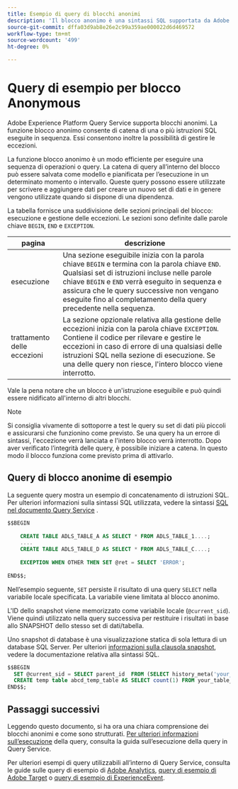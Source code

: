 ```yaml
---
title: Esempio di query di blocchi anonimi
description: 'Il blocco anonimo è una sintassi SQL supportata da Adobe Experience Platform Query Service, che consente di eseguire in modo efficiente una sequenza di query '
source-git-commit: dffa03d9ab8e26e2c99a359ae000022d6d469572
workflow-type: tm+mt
source-wordcount: '499'
ht-degree: 0%

---
```


# Query di esempio per blocco Anonymous

Adobe Experience Platform Query Service supporta blocchi anonimi. La funzione blocco anonimo consente di catena di una o più istruzioni SQL eseguite in sequenza. Essi consentono inoltre la possibilità di gestire le eccezioni.

La funzione blocco anonimo è un modo efficiente per eseguire una sequenza di operazioni o query. La catena di query all’interno del blocco può essere salvata come modello e pianificata per l’esecuzione in un determinato momento o intervallo. Queste query possono essere utilizzate per scrivere e aggiungere dati per creare un nuovo set di dati e in genere vengono utilizzate quando si dispone di una dipendenza.

La tabella fornisce una suddivisione delle sezioni principali del blocco: esecuzione e gestione delle eccezioni. Le sezioni sono definite dalle parole chiave `BEGIN`, `END` e `EXCEPTION`.

| pagina | descrizione |
|---|---|
| esecuzione | Una sezione eseguibile inizia con la parola chiave `BEGIN` e termina con la parola chiave `END`. Qualsiasi set di istruzioni incluse nelle parole chiave `BEGIN` e `END` verrà eseguito in sequenza e assicura che le query successive non vengano eseguite fino al completamento della query precedente nella sequenza. |
| trattamento delle eccezioni | La sezione opzionale relativa alla gestione delle eccezioni inizia con la parola chiave `EXCEPTION`. Contiene il codice per rilevare e gestire le eccezioni in caso di errore di una qualsiasi delle istruzioni SQL nella sezione di esecuzione. Se una delle query non riesce, l&#39;intero blocco viene interrotto. |

Vale la pena notare che un blocco è un&#39;istruzione eseguibile e può quindi essere nidificato all&#39;interno di altri blocchi.

>[!NOTE]
>
> Si consiglia vivamente di sottoporre a test le query su set di dati più piccoli e assicurarsi che funzionino come previsto. Se una query ha un errore di sintassi, l&#39;eccezione verrà lanciata e l&#39;intero blocco verrà interrotto. Dopo aver verificato l’integrità delle query, è possibile iniziare a catena. In questo modo il blocco funziona come previsto prima di attivarlo.

## Query di blocco anonime di esempio

La seguente query mostra un esempio di concatenamento di istruzioni SQL. Per ulteriori informazioni sulla sintassi SQL utilizzata, vedere la sintassi [SQL nel documento Query Service](../sql/syntax.md) .

```SQL
$$BEGIN
     
    CREATE TABLE ADLS_TABLE_A AS SELECT * FROM ADLS_TABLE_1....;
    ....
    CREATE TABLE ADLS_TABLE_D AS SELECT * FROM ADLS_TABLE_C....;
     
    EXCEPTION WHEN OTHER THEN SET @ret = SELECT 'ERROR';
     
END$$;
```

<!-- The block below uses `SET` to persist the result of a select query with a variable. It is used in the anonymous block to store the response from a query as a local variable for use with the `SNAPSHOT` feature. -->

Nell’esempio seguente, `SET` persiste il risultato di una query `SELECT` nella variabile locale specificata. La variabile viene limitata al blocco anonimo.

L&#39;ID dello snapshot viene memorizzato come variabile locale (`@current_sid`). Viene quindi utilizzato nella query successiva per restituire i risultati in base allo SNAPSHOT dello stesso set di dati/tabella.

Uno snapshot di database è una visualizzazione statica di sola lettura di un database SQL Server. Per ulteriori [informazioni sulla clausola snapshot](../sql/syntax.md#SNAPSHOT-clause), vedere la documentazione relativa alla sintassi SQL.

```SQL
$$BEGIN                                             
  SET @current_sid = SELECT parent_id  FROM (SELECT history_meta('your_table_name')) WHERE  is_current = true;
  CREATE temp table abcd_temp_table AS SELECT count(1) FROM your_table_name  SNAPSHOT SINCE @current_sid;                                                                                                     
END$$;
```

## Passaggi successivi

Leggendo questo documento, si ha ora una chiara comprensione dei blocchi anonimi e come sono strutturati. [Per ulteriori informazioni sull’esecuzione](./writing-queries.md) della query, consulta la guida sull’esecuzione della query in Query Service.

Per ulteriori esempi di query utilizzabili all’interno di Query Service, consulta le guide sulle query di esempio di [Adobe Analytics](./adobe-analytics.md), [query di esempio di Adobe Target](./adobe-target.md) o [query di esempio di ExperienceEvent](./experience-event-queries.md).
